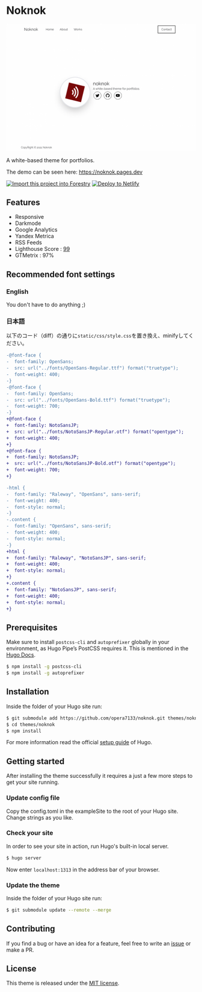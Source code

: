 # Noknok

![78105b82-e1ac-48d9-81ba-a2be8e8b998d](https://raw.githubusercontent.com/opera7133/noknok/main/images/screenshot.png)

A white-based theme for portfolios.

The demo can be seen here: https://noknok.pages.dev

[![Import this project into Forestry](https://assets.forestry.io/import-to-forestryK.svg)](https://app.forestry.io/quick-start?repo=opera7133/noknok&engine=hugo&version=0.81.0&config=exampleSite)
[![Deploy to Netlify](https://www.netlify.com/img/deploy/button.svg)](https://app.netlify.com/start/deploy?repository=https://github.com/opera7133/noknok)

## Features
* Responsive
* Darkmode
* Google Analytics
* Yandex Metrica
* RSS Feeds
* Lighthouse Score : [99](https://lighthouse-dot-webdotdevsite.appspot.com//lh/html?url=https://noknok.pages.dev)
* GTMetrix : 97%

## Recommended font settings

### English
You don't have to do anything ;)

### 日本語
以下のコード（diff）の通りに```static/css/style.css```を置き換え、minifyしてください。
```diff
-@font-face {
-  font-family: OpenSans;
-  src: url("../fonts/OpenSans-Regular.ttf") format("truetype");
-  font-weight: 400;
-}
-@font-face {
-  font-family: OpenSans;
-  src: url("../fonts/OpenSans-Bold.ttf") format("truetype");
-  font-weight: 700;
-}
+@font-face {
+  font-family: NotoSansJP;
+  src: url("../fonts/NotoSansJP-Regular.otf") format("opentype");
+  font-weight: 400;
+}
+@font-face {
+  font-family: NotoSansJP;
+  src: url("../fonts/NotoSansJP-Bold.otf") format("opentype");
+  font-weight: 700;
+}
```

```diff
-html {
-  font-family: "Raleway", "OpenSans", sans-serif;
-  font-weight: 400;
-  font-style: normal;
-}
-.content {
-  font-family: "OpenSans", sans-serif;
-  font-weight: 400;
-  font-style: normal;
-}
+html {
+  font-family: "Raleway", "NotoSansJP", sans-serif;
+  font-weight: 400;
+  font-style: normal;
+}
+.content {
+  font-family: "NotoSansJP", sans-serif;
+  font-weight: 400;
+  font-style: normal;
+}
```

## Prerequisites

Make sure to install `postcss-cli` and `autoprefixer` globally in your environment, as Hugo Pipe’s PostCSS requires it. This is mentioned in the [Hugo Docs](https://gohugo.io/hugo-pipes/postcss/).

```bash
$ npm install -g postcss-cli
$ npm install -g autoprefixer
```

## Installation
Inside the folder of your Hugo site run:

```bash
$ git submodule add https://github.com/opera7133/noknok.git themes/noknok
$ cd themes/noknok
$ npm install
```

For more information read the official [setup guide](https://gohugo.io/overview/installing/) of Hugo.

## Getting started
After installing the theme successfully it requires a just a few more steps to get your site running.

### Update config file
Copy the config.toml in the exampleSite to the root of your Hugo site. Change strings as you like.

### Check your site
In order to see your site in action, run Hugo's built-in local server.
```bash
$ hugo server
```
Now enter `localhost:1313` in the address bar of your browser.

### Update the theme
Inside the folder of your Hugo site run:

```bash
$ git submodule update --remote --merge
```

## Contributing
If you find a bug or have an idea for a feature, feel free to write an [issue](https://github.com/opera7133/noknok/issues) or make a PR.

## License
This theme is released under the [MIT license](https://github.com/opera7133/noknok/blob/master/LICENSE).
